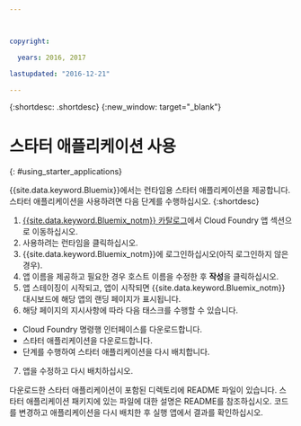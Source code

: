 ```yaml
---



copyright:

  years: 2016, 2017

lastupdated: "2016-12-21"

---
```



{:shortdesc: .shortdesc}
{:new_window: target="_blank"}


# 스타터 애플리케이션 사용
{: #using_starter_applications}

{{site.data.keyword.Bluemix}}에서는 런타임용 스타터 애플리케이션을 제공합니다.
스타터 애플리케이션을 사용하려면 다음 단계를 수행하십시오.
{:shortdesc}

1. [{{site.data.keyword.Bluemix_notm}} 카탈로그](https://console.{DomainName}/catalog/)에서
Cloud Foundry 앱 섹션으로 이동하십시오. 
2. 사용하려는 런타임을 클릭하십시오.
3. {{site.data.keyword.Bluemix_notm}}에 로그인하십시오(아직 로그인하지 않은 경우).
4. 앱 이름을 제공하고 필요한 경우 호스트 이름을 수정한 후 **작성**을 클릭하십시오.
5. 앱 스테이징이 시작되고, 앱이 시작되면 {{site.data.keyword.Bluemix_notm}} 대시보드에 해당 앱의 랜딩 페이지가 표시됩니다.
6. 해당 페이지의 지시사항에 따라 다음 태스크를 수행할 수 있습니다.
  * Cloud Foundry 명령행 인터페이스를 다운로드합니다.
  * 스타터 애플리케이션을 다운로드합니다.
  * 단계를 수행하여 스타터 애플리케이션을 다시 배치합니다.
7. 앱을 수정하고 다시 배치하십시오.

다운로드한 스타터 애플리케이션이 포함된 디렉토리에 README 파일이 있습니다. 스타터 애플리케이션 패키지에 있는 파일에 대한 설명은 README를 참조하십시오. 코드를 변경하고 애플리케이션을 다시 배치한 후 실행 앱에서 결과를 확인하십시오.
